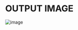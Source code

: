 # OUTPUT IMAGE
![image](https://user-images.githubusercontent.com/79815768/118934238-b9401500-b97c-11eb-97df-25269b00e9eb.png)
